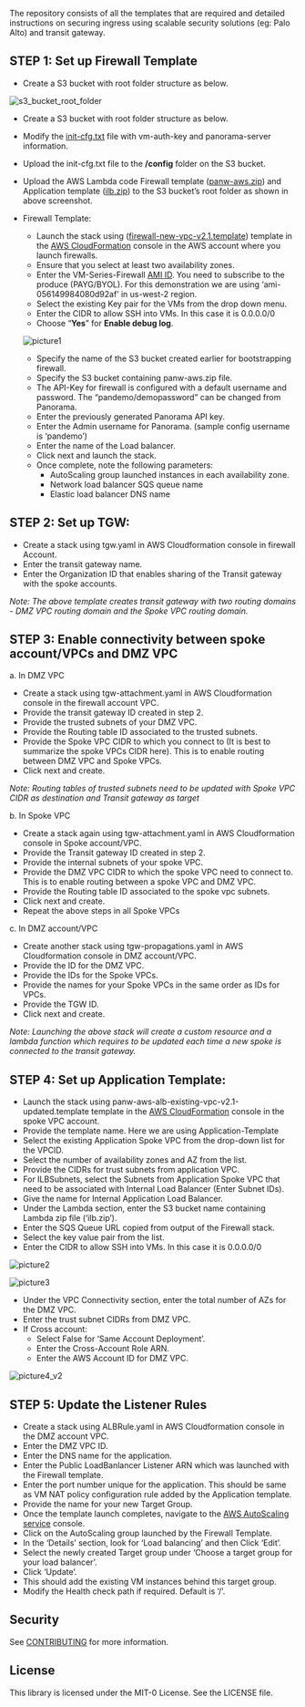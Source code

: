 The repository consists of all the templates that are required and detailed instructions on securing ingress using scalable security solutions (eg: Palo Alto) and transit gateway.  

## STEP 1: Set up Firewall Template

* Create a S3 bucket with root folder structure as below.

![s3_bucket_root_folder](/images/s3_bucket_root_folder.png)


*	Create a S3 bucket with root folder structure as below.

*	Modify the [init-cfg.txt](https://github.com/PaloAltoNetworks/aws-elb-autoscaling/blob/master/Version-2.1/panorama_sample_config/init-cfg.txt) file with vm-auth-key and panorama-server information.

*	Upload the init-cfg.txt file to the **/config** folder on the S3 bucket.

*	Upload the AWS Lambda code Firewall template ([panw-aws.zip](https://github.com/PaloAltoNetworks/aws-elb-autoscaling/blob/master/Version-2.1/firewall/panw-aws.zip)) and Application template ([ilb.zip](https://github.com/PaloAltoNetworks/aws-elb-autoscaling/blob/master/Version-2.1/apps/ilb.zip)) to the S3 bucket’s root folder as shown in above screenshot.

*	Firewall Template:
      * Launch the stack using ([firewall-new-vpc-v2.1.template](https://github.com/PaloAltoNetworks/aws-elb-autoscaling/blob/master/Version-2.1/firewall/firewall-new-vpc-v2.1.template)) template in the [AWS CloudFormation](https://docs.aws.amazon.com/AWSCloudFormation/latest/UserGuide/GettingStarted.Walkthrough.html) console in the AWS account where you launch firewalls.
      * Ensure that you select at least two availability zones.
      * Enter the VM-Series-Firewall [AMI ID](https://docs.paloaltonetworks.com/vm-series/9-0/vm-series-deployment/set-up-the-vm-series-firewall-on-aws/deploy-the-vm-series-firewall-on-aws/obtain-the-ami/get-amazon-machine-image-ids.html). You need to subscribe to the produce (PAYG/BYOL). For this demonstration we are using ‘ami-056149984080d92af’ in us-west-2 region.
      * Select the existing Key pair for the VMs from the drop down menu.
      * Enter the CIDR to allow SSH into VMs. In this case it is 0.0.0.0/0
      * Choose “**Yes**” for **Enable debug log**.

      ![picture1](/images/picture1_v2.png)
      
      * Specify the name of the S3 bucket created earlier for bootstrapping firewall.
      * Specify the S3 bucket containing panw-aws.zip file.
      * The API-Key for firewall is configured with a default username and password. The “pandemo/demopassword” can be changed from Panorama.
      * Enter the previously generated Panorama API key.
      * Enter the Admin username for Panorama. (sample config username is ‘pandemo’)
      * Enter the name of the Load balancer.
      * Click next and launch the stack.
      * Once complete, note the following parameters:
         * AutoScaling group launched instances in each availability zone.
         * Network load balancer SQS queue name
         * Elastic load balancer DNS name

## STEP 2: Set up TGW:
* Create a stack using tgw.yaml in AWS Cloudformation console in firewall Account.
* Enter the transit gateway name.
* Enter the Organization ID that enables sharing of the Transit gateway with the spoke accounts.

_Note: The above template creates transit gateway with two routing domains - DMZ VPC routing domain and the Spoke VPC routing domain._


## STEP 3: Enable connectivity between spoke account/VPCs and DMZ VPC
a. In DMZ VPC
* Create a stack using tgw-attachment.yaml in AWS Cloudformation console in the firewall account VPC.
* Provide the transit gateway ID created in step 2.
* Provide the trusted subnets of your DMZ VPC.
* Provide the Routing table ID associated to the trusted subnets.
* Provide the Spoke VPC CIDR to which you connect to (It is best to summarize the spoke VPCs CIDR here). This is to enable routing between DMZ VPC and Spoke VPCs. 
* Click next and create.

_Note: Routing tables of trusted subnets need to be updated with Spoke VPC CIDR as destination and Transit gateway as target_

b. In Spoke VPC
* Create a stack again using tgw-attachment.yaml in AWS Cloudformation console in Spoke account/VPC.
* Provide the Transit gateway ID created in step 2.
* Provide the internal subnets of your spoke VPC.
* Provide the DMZ VPC CIDR to which the spoke VPC need to connect to. This is to enable routing between a spoke VPC and DMZ VPC.
* Provide the Routing table ID associated to the spoke vpc subnets.
* Click next and create.
* Repeat the above steps in all Spoke VPCs

c. In DMZ account/VPC
* Create another stack using tgw-propagations.yaml in AWS Cloudformation console in DMZ account/VPC.
* Provide the ID for the DMZ VPC.
* Provide the IDs for the Spoke VPCs.
* Provide the names for your Spoke VPCs in the same order as IDs for VPCs.
* Provide the TGW ID.
* Click next and create.

_Note: Launching the above stack will create a custom resource and a lambda function which requires to be updated each time a new spoke is connected to the transit gateway._

## STEP 4: Set up Application Template:
* Launch the stack using panw-aws-alb-existing-vpc-v2.1-updated.template template in the [AWS CloudFormation](https://docs.aws.amazon.com/AWSCloudFormation/latest/UserGuide/GettingStarted.Walkthrough.html) console in the spoke VPC account.
* Provide the template name. Here we are using Application-Template
* Select the existing Application Spoke VPC from the drop-down list for the VPCID.
* Select the number of availability zones and AZ from the list.
* Provide the CIDRs for trust subnets from application VPC.
* For ILBSubnets, select the Subnets from Application Spoke VPC that need to be associated with Internal Load Balancer (Enter Subnet IDs).
* Give the name for Internal Application Load Balancer.
* Under the Lambda section, enter the S3 bucket name containing Lambda zip file (‘ilb.zip’).
* Enter the SQS Queue URL copied from output of the Firewall stack.
* Select the key value pair from the list.
* Enter the CIDR to allow SSH into VMs. In this case it is 0.0.0.0/0

![picture2](/images/picture2_v2.png)

![picture3](/images/picture3_v2.png)

* Under the VPC Connectivity section, enter the total number of AZs for the DMZ VPC.
* Enter the trust subnet CIDRs from DMZ VPC.
* If Cross account:
  * Select False for ‘Same Account Deployment’.
  * Enter the Cross-Account Role ARN.
  * Enter the AWS Account ID for DMZ VPC.

![picture4_v2](/images/picture4_v2.png)

  
## STEP 5: Update the Listener Rules
* Create a stack using ALBRule.yaml in AWS Cloudformation console in the DMZ account VPC.
* Enter the DMZ VPC ID.
* Enter the DNS name for the application.
* Enter the Public LoadBanlancer Listener ARN which was launched with the Firewall template.
* Enter the port number unique for the application. This should be same as VM NAT policy configuration rule added by the Application template.
* Provide the name for your new Target Group.
* Once the template launch completes, navigate to the [AWS AutoScaling service](https://console.aws.amazon.com/ec2autoscaling/home) console.
* Click on the AutoScaling group launched by the Firewall Template.
* In the ‘Details’ section, look for ‘Load balancing’ and then Click ‘Edit’.
* Select the newly created Target group under ‘Choose a target group for your load balancer’.
* Click ‘Update’.
* This should add the existing VM instances behind this target group.
* Modify the Health check path if required. Default is ‘/’.


## Security

See [CONTRIBUTING](CONTRIBUTING.md#security-issue-notifications) for more information.

## License

This library is licensed under the MIT-0 License. See the LICENSE file.


